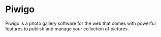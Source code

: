 # Piwigo

Piwigo is a photo gallery software for the web that comes with powerful features to publish and manage your collection of pictures.
